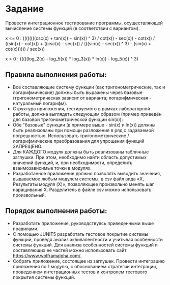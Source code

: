 # Задание
Провести интеграционное тестирование программы, осуществляющей вычисление системы функций (в соответствии с вариантом).

x <= 0 : ((((((((csc(x) + tan(x)) + sin(x)) ^ 3) / cot(x)) - sec(x)) - cot(x)) / ((sin(x) - cot(x)) + ((csc(x) - sec(x)) / (((sin(x) - sec(x)) ^ 3) - (sin(x) + cot(x)))))) / sec(x))

x > 0 : (((((log_2(x) - log_5(x)) * log_3(x)) * ln(x)) - log_5(x)) ^ 3)

## Правила выполнения работы:
- Все составляющие систему функции (как тригонометрические, так и логарифмические) должны быть выражены через базовые (тригонометрическая зависит от варианта; логарифмическая - натуральный логарифм).
- Структура приложения, тестируемого в рамках лабораторной работы, должна выглядеть следующим образом (пример приведён для базовой тригонометрической функции sin(x)):
- Обе "базовые" функции (в примере выше - sin(x) и ln(x)) должны быть реализованы при помощи разложения в ряд с задаваемой погрешностью. Использовать тригонометрические / логарифмические преобразования для упрощения функций ЗАПРЕЩЕНО.
- Для КАЖДОГО модуля должны быть реализованы табличные заглушки. При этом, необходимо найти область допустимых значений функций, и, при необходимости, определить взаимозависимые точки в модулях.
- Разработанное приложение должно позволять выводить значения, выдаваемое любым модулем системы, в сsv файл вида «X, Результаты модуля (X)», позволяющее произвольно менять шаг наращивания Х. Разделитель в файле csv можно использовать произвольный.

## Порядок выполнения работы:
- Разработать приложение, руководствуясь приведенными выше правилами.
- С помощью JUNIT5 разработать тестовое покрытие системы функций, проведя анализ эквивалентности и учитывая особенности системы функций. Для анализа особенностей системы функций и составляющих ее частей можно использовать сайт https://www.wolframalpha.com/.
- Собрать приложение, состоящее из заглушек. Провести интеграцию приложения по 1 модулю, с обоснованием стратегии интеграции, проведением интеграционных тестов и контролем тестового покрытия системы функций.
